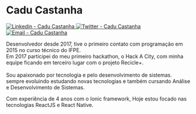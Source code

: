 
<h1 >
   Cadu Castanha
</h1>

<p>
  <a href="https://www.linkedin.com/in/carlos-eduardo-castanha-a93153108/" target="_blank" >
    <img alt="Linkedin - Cadu Castanha" src="https://img.shields.io/badge/Linkedin--%23F8952D?style=social&logo=linkedin">
  </a>
  <a href="https://twitter.com/cadu_castanha" target="_blank" >
    <img alt="Twitter - Cadu Castanha" src="https://img.shields.io/badge/Twitter--%23F8952D?style=social&logo=twitter">
  </a>
  <a href="mailto:caducastanha@gmail.com" target="_blank" >
    <img alt="Email - Cadu Castanha" src="https://img.shields.io/badge/Email--%23F8952D?style=social&logo=gmail">
  </a>
</p>

<p>
 Desenvolvedor desde 2017, tive o primeiro contato com programação em 2015 no curso técnico do IFPE. <br /> Em 2017 participei do meu primeiro  hackathon, o Hack A City, com minha equipe ficando em terceiro lugar com o projeto Recicle+. 
   <br /><br />
  Sou apaixonado por tecnologia e pelo desenvolvimento de sistemas. sempre evoluindo estudando novas tecnologias e também cursando Análise e Desenvolvimento de Sistemas.
</p>
<p>
   Com experiência de 4 anos com o Ionic framework, Hoje estou focado nas tecnologias ReactJS e React Native.
</p>
